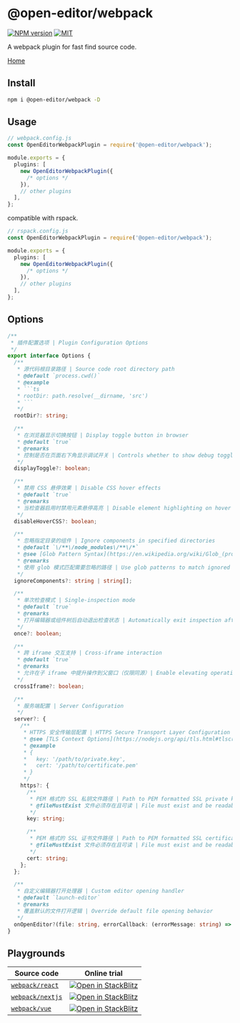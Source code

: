 # @open-editor/webpack

[![NPM version](https://img.shields.io/npm/v/@open-editor/webpack?color=)](https://www.npmjs.com/package/@open-editor/webpack)
[![MIT](https://img.shields.io/github/license/zjxxxxxxxxx/open-editor)](https://opensource.org/licenses/MIT)

A webpack plugin for fast find source code.

[Home](https://github.com/zjxxxxxxxxx/open-editor#readme)

## Install

```bash
npm i @open-editor/webpack -D
```

## Usage

```ts
// webpack.config.js
const OpenEditorWebpackPlugin = require('@open-editor/webpack');

module.exports = {
  plugins: [
    new OpenEditorWebpackPlugin({
      /* options */
    }),
    // other plugins
  ],
};
```

compatible with rspack.

```ts
// rspack.config.js
const OpenEditorWebpackPlugin = require('@open-editor/webpack');

module.exports = {
  plugins: [
    new OpenEditorWebpackPlugin({
      /* options */
    }),
    // other plugins
  ],
};
```

## Options

````ts
/**
 * 插件配置选项 | Plugin Configuration Options
 */
export interface Options {
  /**
   * 源代码根目录路径 | Source code root directory path
   * @default `process.cwd()`
   * @example
   * ```ts
   * rootDir: path.resolve(__dirname, 'src')
   * ```
   */
  rootDir?: string;

  /**
   * 在浏览器显示切换按钮 | Display toggle button in browser
   * @default `true`
   * @remarks
   * 控制是否在页面右下角显示调试开关 | Controls whether to show debug toggle at bottom-right corner
   */
  displayToggle?: boolean;

  /**
   * 禁用 CSS 悬停效果 | Disable CSS hover effects
   * @default `true`
   * @remarks
   * 当检查器启用时禁用元素悬停高亮 | Disable element highlighting on hover when inspector is active
   */
  disableHoverCSS?: boolean;

  /**
   * 忽略指定目录的组件 | Ignore components in specified directories
   * @default `\/**\/node_modules\/**\/*`
   * @see [Glob Pattern Syntax](https://en.wikipedia.org/wiki/Glob_(programming))
   * @remarks
   * 使用 glob 模式匹配需要忽略的路径 | Use glob patterns to match ignored paths
   */
  ignoreComponents?: string | string[];

  /**
   * 单次检查模式 | Single-inspection mode
   * @default `true`
   * @remarks
   * 打开编辑器或组件树后自动退出检查状态 | Automatically exit inspection after opening editor or component tree
   */
  once?: boolean;

  /**
   * 跨 iframe 交互支持 | Cross-iframe interaction
   * @default `true`
   * @remarks
   * 允许在子 iframe 中提升操作到父窗口（仅限同源）| Enable elevating operations from child iframes to parent window (same-origin only)
   */
  crossIframe?: boolean;

  /**
   * 服务端配置 | Server Configuration
   */
  server?: {
    /**
     * HTTPS 安全传输层配置 | HTTPS Secure Transport Layer Configuration
     * @see [TLS Context Options](https://nodejs.org/api/tls.html#tlscreatesecurecontextoptions)
     * @example
     * {
     *   key: '/path/to/private.key',
     *   cert: '/path/to/certificate.pem'
     * }
     */
    https?: {
      /**
       * PEM 格式的 SSL 私钥文件路径 | Path to PEM formatted SSL private key file
       * @fileMustExist 文件必须存在且可读 | File must exist and be readable
       */
      key: string;

      /**
       * PEM 格式的 SSL 证书文件路径 | Path to PEM formatted SSL certificate file
       * @fileMustExist 文件必须存在且可读 | File must exist and be readable
       */
      cert: string;
    };
  };

  /**
   * 自定义编辑器打开处理器 | Custom editor opening handler
   * @default `launch-editor`
   * @remarks
   * 覆盖默认的文件打开逻辑 | Override default file opening behavior
   */
  onOpenEditor?(file: string, errorCallback: (errorMessage: string) => void): void;
}
````

## Playgrounds

| Source code                                                                                         | Online trial                                                                                                                                                                     |
| --------------------------------------------------------------------------------------------------- | -------------------------------------------------------------------------------------------------------------------------------------------------------------------------------- |
| [`webpack/react`](https://github.com/zjxxxxxxxxx/open-editor/tree/main/playgrounds/webpack-react)   | [![Open in StackBlitz](https://developer.stackblitz.com/img/open_in_stackblitz.svg)](https://stackblitz.com/github/zjxxxxxxxxx/open-editor/tree/main/playgrounds/webpack-react)  |
| [`webpack/nextjs`](https://github.com/zjxxxxxxxxx/open-editor/tree/main/playgrounds/webpack-nextjs) | [![Open in StackBlitz](https://developer.stackblitz.com/img/open_in_stackblitz.svg)](https://stackblitz.com/github/zjxxxxxxxxx/open-editor/tree/main/playgrounds/webpack-nextjs) |
| [`webpack/vue`](https://github.com/zjxxxxxxxxx/open-editor/tree/main/playgrounds/webpack-vue)       | [![Open in StackBlitz](https://developer.stackblitz.com/img/open_in_stackblitz.svg)](https://stackblitz.com/github/zjxxxxxxxxx/open-editor/tree/main/playgrounds/webpack-vue)    |
